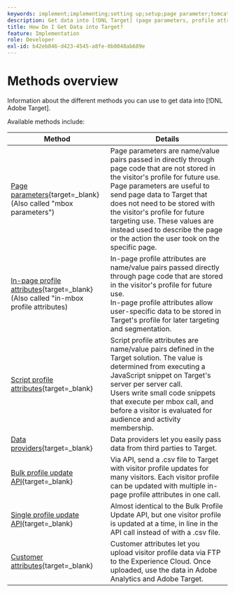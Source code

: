 ```yaml
---
keywords: implement;implementing;setting up;setup;page parameter;tomcat;url encoded;in-page profile attribute;mbox parameter;in-page profile attributes;script profile attribute;bulk profile update API;single file update API;customer attributes;data providers;dataprovider;data provider
description: Get data into [!DNL Target] (page parameters, profile attributes, script profile attributes, data providers, single and bulk profile update APIs, Customer Attributes).
title: How Do I Get Data into Target?
feature: Implementation
role: Developer
exl-id: b42eb846-d423-4545-a8fe-0b8048ab689e
---
```

# Methods overview

Information about the different methods you can use to get data into [!DNL Adobe Target].

Available methods include:

|Method|Details|
| --- | --- |
|[Page parameters](https://developer.adobe.com/target/before-implement/methods-to-get-data-into-target/page-parameters/){target=_blank}<br>(Also called "mbox parameters")|Page parameters are name/value pairs passed in directly through page code that are not stored in the visitor's profile for future use.<br>Page parameters are useful to send page data to Target that does not need to be stored with the visitor's profile for future targeting use. These values are instead used to describe the page or the action the user took on the specific page.|
|[In-page profile attributes](https://developer.adobe.com/target/before-implement/methods-to-get-data-into-target/in-page-profile-attributes/){target=_blank}<br>(Also called "in-mbox profile attributes)|In-page profile attributes are name/value pairs passed directly through page code that are stored in the visitor's profile for future use.<br>In-page profile attributes allow user-specific data to be stored in Target's profile for later targeting and segmentation.|
|[Script profile attributes](https://developer.adobe.com/target/before-implement/methods-to-get-data-into-target/script-profile-attributes/){target=_blank}|Script profile attributes are name/value pairs defined in the Target solution. The value is determined from executing a JavaScript snippet on Target's server per server call.<br>Users write small code snippets that execute per mbox call, and before a visitor is evaluated for audience and activity membership.|
|[Data providers](https://developer.adobe.com/target/before-implement/methods-to-get-data-into-target/data-providers/){target=_blank}|Data providers let you easily pass data from third parties to Target.|
|[Bulk profile update API](https://developer.adobe.com/target/before-implement/methods-to-get-data-into-target/bulk-profile-update-api/){target=_blank}|Via API, send a .csv file to Target with visitor profile updates for many visitors. Each visitor profile can be updated with multiple in-page profile attributes in one call.|
|[Single profile update API](https://developer.adobe.com/target/before-implement/methods-to-get-data-into-target/single-profile-update-api/){target=_blank}|Almost identical to the Bulk Profile Update API, but one visitor profile is updated at a time, in line in the API call instead of with a .csv file.|
|[Customer attributes](https://developer.adobe.com/target/before-implement/methods-to-get-data-into-target/customer-attributes/){target=_blank}|Customer attributes let you upload visitor profile data via FTP to the Experience Cloud. Once uploaded, use the data in Adobe Analytics and Adobe Target.|












